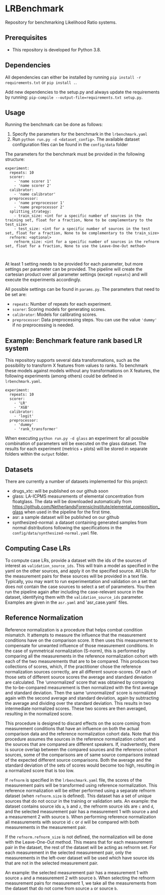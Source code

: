 LRBenchmark
=====

Repository for benchmarking Likelihood Ratio systems.

Prerequisites
-----------
- This repository is developed for Python 3.8.

Dependencies
-----------
All dependencies can either be installed by running `pip install -r requirements.txt` or `pip install .`.
  
Add new dependencies to the setup.py and always update the requirements by running: 
`pip-compile --output-file=requirements.txt setup.py`.

Usage
-----------
Running the benchmark can be done as follows:
1. Specify the parameters for the benchmark in the `lrbenchmark.yaml`
2. Run `python run.py -d <dataset_config>`. The available dataset configuration files can be found in the `config/data` folder

The parameters for the benchmark must be provided in the following structure: 
```
experiment:
  repeats: 10
  scorer:
    - 'name scorer 1'
    - 'name scorer 2'
  calibrator: 
    - 'name calibrator'
  preprocessor:
    - 'name preprocessor 1'
    - 'name preprocessor 2'
  splitting_strategy:
    - train_size: <int for a specific number of sources in the training set, float for a fraction, None to be complementary to the test_size>
    - test_size: <int for a specific number of sources in the test set, float for a fraction, None to be complementary to the train_size>
  refnorm: <optional>
    refnorm_size: <int for a specific number of sources in the refnorm set, float for a fraction, None to use the Leave-One-Out method>    
    
    
```
At least 1 setting needs to be provided for each parameter, but more settings per parameter can be provided. The pipeline will
create the cartesian product over all parameter settings (except `repeats`) and will execute the experiments accordingly.

All possible settings can be found in `params.py`. The parameters that need to be set are:
- `repeats`: Number of repeats for each experiment.
- `scorer`: Scoring models for generating scores.
- `calibrator`: Models for calibrating scores. 
- `preprocessor`: Data preprocessing steps. You can use the value `'dummy'` if no preprocessing is needed.


Example: Benchmark feature rank based LR system
-----------
This repository supports several data transformations, such as the possibility to transform X features from values to ranks. 
To benchmark these models against models without any transformations on X features, the following experiments (among others) could be 
defined in `lrbenchmark.yaml`. 
```
experiment:
  repeats: 10
  scorer:
    - 'LR'
    - 'XGB'
  calibrator:
    - 'logit'
  preprocessor:
    - 'dummy'
    - 'rank_transformer'
```
When executing `python run.py -d glass` an experiment for all possible combination of parameters will be executed on the glass dataset. 
The results for each experiment (metrics + plots) will be stored in separate folders within the `output` folder.

Datasets
----------
There are currently a number of datasets implemented for this project:
- drugs_xtc: will be published on our github soon
- glass: LA-ICPMS measurements of elemental concentration from floatglass. The data will be downloaded automatically from https://github.com/NetherlandsForensicInstitute/elemental_composition_glass when used in the pipeline for the first time.
- asr: a sample dataset will be published on our github
- synthesized-normal: a dataset containing generated samples from normal distributions following the specifications in the `config/data/synthesized-normal.yaml` file.


Computing Case LRs
----------
To compute case LRs, provide a dataset with the ids of the sources of interest as `validation_source_ids`. This will
train a model as specified in the yaml on the other sources, and apply it on the specified source. All LRs for the
measurement pairs for these sources will be provided in a text file. Typically, you may want to run experimentation
and validation on a set that does not contain the case sources to select a set of parameters. You then run the pipeline
again after including the case-relevant source in the dataset, identifying them with the `validation_source_ids` 
parameter. Examples are given in the `asr.yaml` and 'asr_case.yaml` files.


Reference Normalization
----------
Reference normalization is a procedure that helps combat condition mismatch. It attempts to measure the influence that 
the measurement conditions have on the comparison score. It then uses this measurement to compensate for unwanted 
influence of those measurement conditions. In the case of symmetrical normalization (S-norm), this is performed by 
comparing all the measurements in the reference normalization cohort with each of the two measurements that are to be 
compared. This produces two collections of scores, which, if the practitioner chose the reference normalization 
sources correctly, are all different source-scores. Of each of those sets of different source scores the average and 
standard deviation are calculated. The ‘unnormalized’ score that was obtained by comparing the to-be-compared 
measurement is then normalized with the first average and standard deviation. Then the same ‘unnormalized’ score is 
normalized again with the second average and standard deviation, again by subtracting the average and dividing over 
the standard deviation. This results in two intermediate normalized scores. These two scores are then averaged, 
resulting in the normalized score. 

This procedure is designed to discard effects on the score coming from measurement conditions that have an influence on 
both the actual comparison data and the reference normalization cohort data. Note that this procedure assumes the 
sources in the reference normalization cohort and the sources that are compared are different speakers. If, 
inadvertently, there is source overlap between the compared sources and the reference cohort sources, some of the 
comparisons are of same source comparisons instead of the expected different source comparisons. Both the average and 
the standard deviation of the sets of scores would become too high, resulting in a normalized score that is too low.

If `refnorm` is specified in the `lrbenchmark.yaml` file, the scores of the measurement pairs will be transformed using
reference normalization. This reference normalization will be either performed using a separate refnorm dataset (when 
`refnorm.size` is defined). This dataset has a set of unique sources that do not occur in the training or validation 
sets. An example: the dataset contains source ids `a`, `b` and `z`, the refnorm source ids are `c` and `d`, and the 
selected measurement pair has a measurement 1 with source `a` and a measurement 2 with source `b`. When 
performing reference normalization all measurements with source id `c` or `d` will be compared with both measurements in
the measurement pair. 

If the `refnorm.refnorm_size` is not defined, the normalization will be done with the Leave-One-Out method. This means
that for each measurement pair in the dataset, the rest of the dataset will be acting as refnorm set. 
For each measurement in the selected measurement pair, only the measurements in the left-over dataset will be used 
which have source ids that are not in the selected measurement pair. 

An example: the selected measurement pair has a measurement 1 with source `a` and a measurement 2 with source `b`. When 
selecting the refnorm measurement pairs for measurement 1, we take all the measurements from the dataset that do not 
come from source `a` or source `b`.
